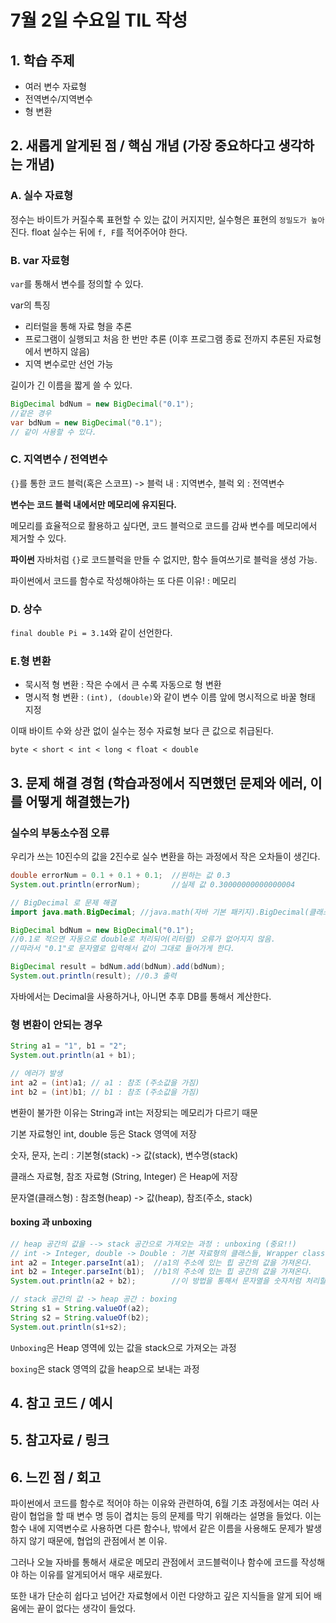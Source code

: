 # 7월 2일 수요일 TIL 작성

## 1. 학습 주제
- 여러 변수 자료형 
- 전역변수/지역변수
- 형 변환

## 2. 새롭게 알게된 점 / 핵심 개념 (가장 중요하다고 생각하는 개념)
### A. 실수 자료형
정수는 바이트가 커질수록 표현할 수 있는 값이 커지지만, 실수형은 표현의 `정밀도가 높아`진다.
float 실수는 뒤에  `f, F`를 적어주어야 한다.


### B. var 자료형
`var`를 통해서 변수를 정의할 수 있다. 

var의 특징
- 리터럴을 통해 자료 형을 추론
- 프로그램이 실행되고 처음 한 번만 추론 (이후 프로그램 종료 전까지 추론된 자료형에서 변하지 않음)
- 지역 변수로만 선언 가능

길이가 긴 이름을 짧게 쓸 수 있다.
```java
BigDecimal bdNum = new BigDecimal("0.1");	
//같은 경우
var bdNum = new BigDecimal("0.1");
// 같이 사용할 수 있다.
```

### C. 지역변수 / 전역변수
`{}`를 통한 코드 블럭(혹은 스코프) -> 블럭 내 : 지역변수, 블럭 외 : 전역변수

**변수는 코드 블럭 내에서만 메모리에 유지된다.**

메모리를 효율적으로 활용하고 싶다면, 코드 블럭으로 코드를 감싸 변수를 메모리에서 제거할 수 있다.

**파이썬**
자바처럼 `{}`로 코드블럭을 만들 수 없지만, 함수 들여쓰기로 블럭을 생성 가능. 

파이썬에서 코드를 함수로 작성해야하는 또 다른 이유! : 메모리

### D. 상수
`final double Pi = 3.14`와 같이 선언한다.

### E.형 변환
- 묵시적 형 변환 : 작은 수에서 큰 수록 자동으로 형 변환
- 명시적 형 변환 : `(int), (double)`와 같이 변수 이름 앞에 명시적으로 바꿀 형태 지정

이때 바이트 수와 상관 없이 실수는 정수 자료형 보다 큰 값으로 취급된다. 

`byte < short < int < long < float < double`

## 3. 문제 해결 경험 (학습과정에서 직면했던 문제와 에러, 이를 어떻게 해결했는가)
### 실수의 부동소수점 오류
우리가 쓰는 10진수의 값을 2진수로 실수 변환을 하는 과정에서 작은 오차들이 생긴다.
```java
double errorNum = 0.1 + 0.1 + 0.1; 	//원하는 값 0.3
System.out.println(errorNum);		//실제 값 0.30000000000000004

// BigDecimal 로 문제 해결
import java.math.BigDecimal; //java.math(자바 기본 패키지).BigDecimal(클래스)

BigDecimal bdNum = new BigDecimal("0.1");	
//0.1로 적으면 자동으로 double로 처리되어(리터럴) 오류가 없어지지 않음.
//따라서 "0.1"로 문자열로 입력해서 값이 그대로 들어가게 한다.

BigDecimal result = bdNum.add(bdNum).add(bdNum);
System.out.println(result); //0.3 출력
```
자바에서는 Decimal을 사용하거나, 아니면 추후 DB를 통해서 계산한다.

### 형 변환이 안되는 경우
```java
String a1 = "1", b1 = "2";
System.out.println(a1 + b1);

// 에러가 발생
int a2 = (int)a1; // a1 : 참조 (주소값을 가짐)
int b2 = (int)b1; // b1 : 참조 (주소값을 가짐)
```
변환이 불가한 이유는 String과 int는 저장되는 메모리가 다르기 때문

기본 자료형인 int, double 등은 Stack 영역에 저장

숫자, 문자, 논리 : 기본형(stack) -> 값(stack), 변수명(stack)

클래스 자료형, 참조 자료형 (String, Integer) 은 Heap에 저장

문자열(클래스형) : 참조형(heap) -> 값(heap), 참조(주소, stack)

#### boxing 과 unboxing
```java
// heap 공간의 값을 --> stack 공간으로 가져오는 과정 : unboxing (중요!!)
// int -> Integer, double -> Double : 기본 자료형의 클래스들, Wrapper class
int a2 = Integer.parseInt(a1); 	//a1의 주소에 있는 힙 공간의 값을 가져온다.
int b2 = Integer.parseInt(b1); 	//b1의 주소에 있는 힙 공간의 값을 가져온다.
System.out.println(a2 + b2);		//이 방법을 통해서 문자열을 숫자처럼 처리할 수 있다.

// stack 공간의 값 -> heap 공간 : boxing
String s1 = String.valueOf(a2);
String s2 = String.valueOf(b2);
System.out.println(s1+s2);
```
`Unboxing`은 Heap 영역에 있는 값을 stack으로 가져오는 과정

`boxing`은 stack 영역의 값을 heap으로 보내는 과정

## 4. 참고 코드 / 예시

## 5. 참고자료 / 링크

## 6. 느낀 점 / 회고 
파이썬에서 코드를 함수로 적어야 하는 이유와 관련하여, 6월 기초 과정에서는 여러 사람이 협업을 할 때 변수 명 등이 겹치는 등의 문제를 막기 위해라는 설명을 들었다. 이는 함수 내에 지역변수로 사용하면 다른 함수나, 밖에서 같은 이름을 사용해도 문제가 발생하지 않기 때문에, 협업의 관점에서 본 이유.

그러나 오늘 자바를 통해서 새로운 메모리 관점에서 코드블럭이나 함수에 코드를 작성해야 하는 이유를 알게되어서 매우 새로웠다. 

또한 내가 단순히 쉽다고 넘어간 자료형에서 이런 다양하고 깊은 지식들을 알게 되어 배움에는 끝이 없다는 생각이 들었다.